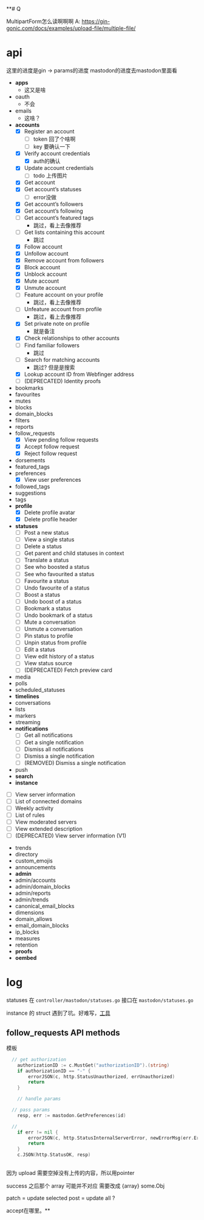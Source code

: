 **# Q

MultipartForm怎么读啊啊啊 
A: https://gin-gonic.com/docs/examples/upload-file/multiple-file/

# api

这里的进度是gin -> params的进度
mastodon的进度去mastodon里面看

- **apps**
  - 这又是啥
- oauth
  - 不会
- emails
  - 这啥？
- **accounts**
  - [x] Register an account
    - [ ] token 回了个啥啊
    - [ ] key 要确认一下
  - [x] Verify account credentials
    - [x] auth的确认
  - [x] Update account credentials
    - [ ] todo 上传图片
  - [x] Get account
  - [x] Get account’s statuses
    - [ ] error没做
  - [x] Get account’s followers
  - [x] Get account’s following
  - [ ] Get account’s featured tags
    - 跳过，看上去像推荐
  - [ ] Get lists containing this account
    - 跳过
  - [x] Follow account
  - [x] Unfollow account
  - [x] Remove account from followers
  - [x] Block account
  - [x] Unblock account
  - [x] Mute account
  - [x] Unmute account
  - [ ] Feature account on your profile
    - 跳过，看上去像推荐
  - [ ] Unfeature account from profile
    - 跳过，看上去像推荐
  - [x] Set private note on profile
    - 就是备注
  - [x] Check relationships to other accounts
  - [ ] Find familiar followers
    - 跳过
  - [ ] Search for matching accounts
    - 跳过? 但是是搜索
  - [x] Lookup account ID from Webfinger address
  - [ ] (DEPRECATED) Identity proofs
- bookmarks
- favourites
- mutes
- blocks
- domain_blocks
- filters
- reports
- follow_requests
  - [x] View pending follow requests
  - [x] Accept follow request
  - [x] Reject follow request
- dorsements
- featured_tags
- preferences
  - [x] View user preferences
- followed_tags
- suggestions
- tags
- **profile**
  - [x] Delete profile avatar
  - [x] Delete profile header
- **statuses**
  - [ ] Post a new status
  - [ ] View a single status
  - [ ] Delete a status
  - [ ] Get parent and child statuses in context
  - [ ] Translate a status
  - [ ] See who boosted a status
  - [ ] See who favourited a status
  - [ ] Favourite a status
  - [ ] Undo favourite of a status
  - [ ] Boost a status
  - [ ] Undo boost of a status
  - [ ] Bookmark a status
  - [ ] Undo bookmark of a status
  - [ ] Mute a conversation
  - [ ] Unmute a conversation
  - [ ] Pin status to profile
  - [ ] Unpin status from profile
  - [ ] Edit a status
  - [ ] View edit history of a status
  - [ ] View status source
  - [ ] (DEPRECATED) Fetch preview card
- media
- polls
- scheduled_statuses
- **timelines**
- conversations
- lists
- markers
- streaming
- **notifications**
  - [ ] Get all notifications
  - [ ] Get a single notification
  - [ ] Dismiss all notifications
  - [ ] Dismiss a single notification
  - [ ] (REMOVED) Dismiss a single notification
- push
- **search**
- **instance**
 - [ ] View server information
 - [ ] List of connected domains
 - [ ] Weekly activity
 - [ ] List of rules
 - [ ] View moderated servers
 - [ ] View extended description
 - [ ] (DEPRECATED) View server information (V1)
- trends
- directory
- custom_emojis
- announcements
- **admin**
- admin/accounts
- admin/domain_blocks
- admin/reports
- admin/trends
- canonical_email_blocks
- dimensions
- domain_allows
- email_domain_blocks
- ip_blocks
- measures
- retention
- **proofs**
- **oembed**


# log
statuses 在 `controller/mastodon/statuses.go`
接口在 `mastodon/statuses.go`

instance 的 struct 遇到了坑。好难写，[工具](https://oktools.net/json2go)

## follow_requests API methods


模板
```go
  // get authorization
	authorizationID := c.MustGet("authorizationID").(string)
	if authorizationID == "-" {
		errorJSON(c, http.StatusUnauthorized, errUnauthorized)
		return
	}

	// handle params 

  // pass params
	resp, err := mastodon.GetPreferences(id)

  // 
	if err != nil {
		errorJSON(c, http.StatusInternalServerError, newErrorMsg(err.Error()))
		return
	}
	c.JSON(http.StatusOK, resp)
```

## 
因为 upload 需要空掉没有上传的内容，所以用pointer

success 之后那个 array 可能并不对应
需要改成  {array} some.Obj

patch = update selected
post = update all ?

accept在哪里。**



